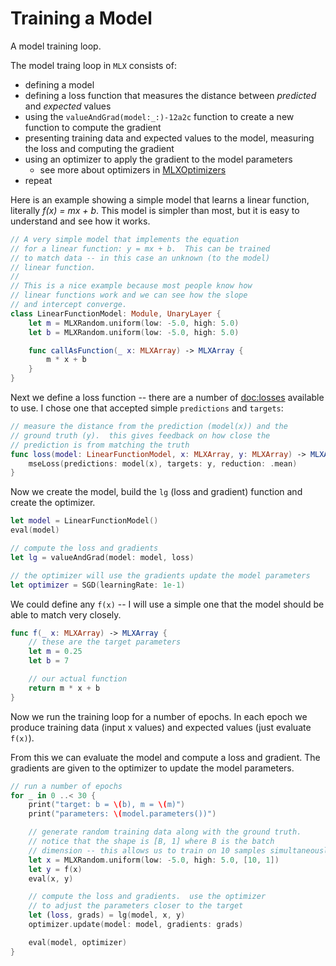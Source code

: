 # Training a Model

A model training loop.

The model traing loop in `MLX` consists of:

- defining a model
- defining a loss function that measures the distance between _predicted_ and _expected_ values
- using the ``valueAndGrad(model:_:)-12a2c`` function to create a new function to compute the gradient
- presenting training data and expected values to the model, measuring the loss and computing the gradient
- using an optimizer to apply the gradient to the model parameters
    - see more about optimizers in [MLXOptimizers](https://ml-explore.github.io/mlx-swift/MLXOptimizers/documentation/mlxoptimizers/)
- repeat

Here is an example showing a simple model that learns a linear
function, literally _f(x) = mx + b_.  This model is simpler than
most, but it is easy to understand and see how it works.

```swift
// A very simple model that implements the equation
// for a linear function: y = mx + b.  This can be trained
// to match data -- in this case an unknown (to the model)
// linear function.
//
// This is a nice example because most people know how
// linear functions work and we can see how the slope
// and intercept converge.
class LinearFunctionModel: Module, UnaryLayer {
    let m = MLXRandom.uniform(low: -5.0, high: 5.0)
    let b = MLXRandom.uniform(low: -5.0, high: 5.0)

    func callAsFunction(_ x: MLXArray) -> MLXArray {
        m * x + b
    }
}
```

Next we define a loss function -- there are a number of <doc:losses>
available to use.  I chose one that accepted simple `predictions` and `targets`:

```swift
// measure the distance from the prediction (model(x)) and the
// ground truth (y).  this gives feedback on how close the
// prediction is from matching the truth
func loss(model: LinearFunctionModel, x: MLXArray, y: MLXArray) -> MLXArray {
    mseLoss(predictions: model(x), targets: y, reduction: .mean)
}
```

Now we create the model, build the `lg` (loss and gradient) function
and create the optimizer.

```swift
let model = LinearFunctionModel()
eval(model)

// compute the loss and gradients
let lg = valueAndGrad(model: model, loss)

// the optimizer will use the gradients update the model parameters
let optimizer = SGD(learningRate: 1e-1)
```

We could define any `f(x)` -- I will use a simple one
that the model should be able to match very closely.

```swift
func f(_ x: MLXArray) -> MLXArray {
    // these are the target parameters
    let m = 0.25
    let b = 7

    // our actual function
    return m * x + b
}
```

Now we run the training loop for a number of epochs.  In each
epoch we produce training data (input x values) and expected values
(just evaluate `f(x)`).

From this we can evaluate the model and compute a loss and gradient.
The gradients are given to the optimizer to update the model parameters.

```swift
// run a number of epochs
for _ in 0 ..< 30 {
    print("target: b = \(b), m = \(m)")
    print("parameters: \(model.parameters())")

    // generate random training data along with the ground truth.
    // notice that the shape is [B, 1] where B is the batch
    // dimension -- this allows us to train on 10 samples simultaneously
    let x = MLXRandom.uniform(low: -5.0, high: 5.0, [10, 1])
    let y = f(x)
    eval(x, y)

    // compute the loss and gradients.  use the optimizer
    // to adjust the parameters closer to the target
    let (loss, grads) = lg(model, x, y)
    optimizer.update(model: model, gradients: grads)

    eval(model, optimizer)
}
```
